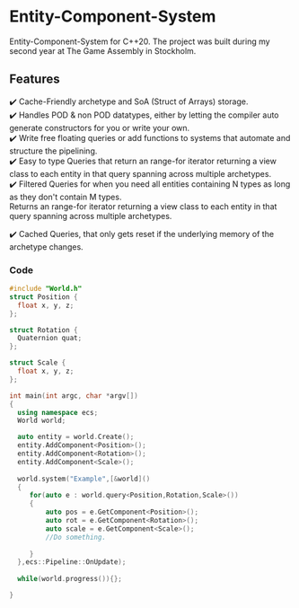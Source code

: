 # Entity-Component-System
 Entity-Component-System for C++20.
 The project was built during my second year at The Game Assembly in Stockholm.


## Features

✔️ Cache-Friendly archetype and SoA (Struct of Arrays) storage.  <br />
✔️ Handles POD & non POD datatypes, either by letting the compiler auto generate constructors for you or write your own. <br />
✔️ Write free floating queries or add functions to systems that automate and structure the pipelining. <br />
✔️ Easy to type Queries that return an range-for iterator returning a view class to each entity in that query spanning across multiple archetypes. <br />
✔️ Filtered Queries for when you need all entities containing N types as long as they don't contain M types.  
Returns an range-for iterator returning a view class to each entity in that query spanning across multiple archetypes. <br />

✔️ Cached Queries, that only gets reset if the underlying memory of the archetype changes. <br />


### Code
```cpp
#include "World.h"
struct Position {
  float x, y, z;
};

struct Rotation {
  Quaternion quat;
};

struct Scale {
  float x, y, z;
};

int main(int argc, char *argv[])
{
  using namespace ecs;
  World world;

  auto entity = world.Create();
  entity.AddComponent<Position>();
  entity.AddComponent<Rotation>();
  entity.AddComponent<Scale>();
  
  world.system("Example",[&world]()
  {
     for(auto e : world.query<Position,Rotation,Scale>())
     {
         auto pos = e.GetComponent<Position>();
         auto rot = e.GetComponent<Rotation>();
         auto scale = e.GetComponent<Scale>();
         //Do something.
  
     }
  },ecs::Pipeline::OnUpdate);
  
  while(world.progress()){}; 

}
```
